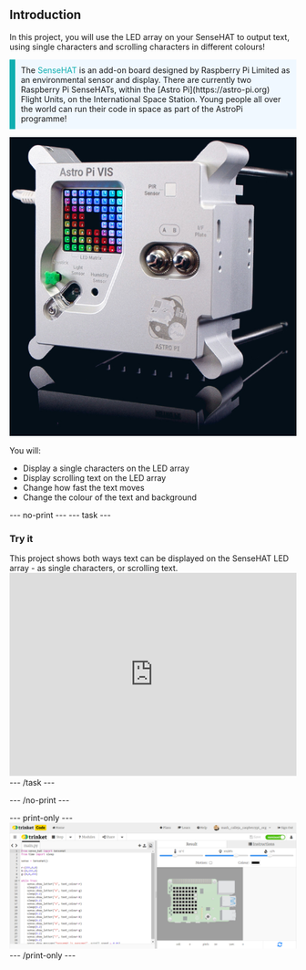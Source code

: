 ## Introduction

In this project, you will use the LED array on your SenseHAT to output text, using single characters and scrolling characters in different colours!

<p style="border-left: solid; border-width:10px; border-color: #0faeb0; background-color: aliceblue; padding: 10px;">
The <span style="color: #0faeb0">SenseHAT</span> is an add-on board designed by Raspberry Pi Limited as an environmental sensor and display. There are currently two Raspberry Pi SenseHATs, within the [Astro Pi](https://astro-pi.org) Flight Units, on the International Space Station. Young people all over the world can run their code in space as part of the AstroPi programme!
</p>

![the astro pi flight unit shown with the LED matric displaying a gradient of colours](images/flight_unit.jpg)


You will:
+ Display a single characters on the LED array 
+ Display scrolling text on the LED array 
+ Change how fast the text moves
+ Change the colour of the text and background

--- no-print ---
--- task ---
### Try it
<div style="display: flex; flex-wrap: wrap">
<div style="flex-basis: 175px; flex-grow: 1">  
This project shows both ways text can be displayed on the SenseHAT LED array - as single characters, or scrolling text. 
</div>
</div>
<div>
<iframe src="https://trinket.io/embed/python/342a5f7c2d?showInstructions=true" width="100%" height="356" frameborder="0" marginwidth="0" marginheight="0" allowfullscreen></iframe>
</div>
--- /task ---

--- /no-print ---

--- print-only ---
![Completed project](images/demo.png)
--- /print-only ---
